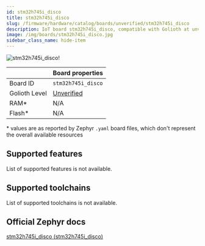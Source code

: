 ```yaml
---
id: stm32h745i_disco
title: stm32h745i_disco
slug: /firmware/hardware/catalog/boards/unverified/stm32h745i_disco
description: IoT board stm32h745i_disco, compatible with Golioth at unverified level.
image: /img/boards/stm32h745i_disco.jpg
sidebar_class_name: hide-item
---
```


[//]: # (This is an auto-generated file, do not edit! Changes to it will be lost upon re-generation)

![stm32h745i_disco!](/img/boards/stm32h745i_disco.jpg "stm32h745i_disco")

|                | Board properties     |
| -------------  | -------------------- |
| Board ID       | `stm32h745i_disco` |
| Golioth Level  | [Unverified](/firmware/hardware#unverified-boards) |
| RAM*           | N/A |
| Flash*         | N/A |

\* values are as reported by Zephyr `.yaml` board files, which don't represent the overall available resources



## Supported features

List of supported features is not available.

## Supported toolchains

List of supported toolchains is not available.

## Official Zephyr docs

[stm32h745i_disco (stm32h745i_disco)](https://docs.zephyrproject.org/latest/boards/st/stm32h745i_disco/doc/index.html)
